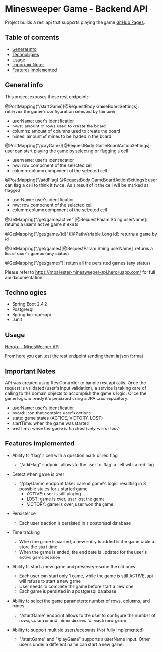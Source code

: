# Minesweeper Game - Backend API

Project builds a rest api that supports playing the game [GitHub Pages](https://github.com/matiasballester/minesweeper-api).
 

## Table of contents
* [General info](#general-info)
* [Technologies](#technologies)
* [Usage](#usage) 
* [Important Notes](#important-notes)
* [Features implemented](#features-implemented)


## General info 
This project exposes these rest endpoints:

@PostMapping("/startGame)[@RequestBody GameBoardSettings]: retrieves the game's configuration selected by the user
* userName: user's identification
* rows: amount of rows used to create the board
* columns: amount of columns used to create the board
* mines: amount of mines to be loaded in the board


@PostMapping("/playGame)[@RequestBody GameBoardActionSettings]: user can start playing the game by selecting or flagging a cell
* userName: user's identification
* row: row component of the selected cell
* column: column component of the selected cell

@PostMapping("/addFlag)[@RequestBody GameBoardActionSettings]: user can flag a cell to think it twice. As a result of it the cell will be marked as flagged
* userName: user's identification
* row: row component of the selected cell
* column: column component of the selected cell

@GetMapping("/get/game/active")[@RequestParam String userName]: returns a user's active game if exists
 
@GetMapping("/get/game/{id}")[@PathVariable Long id]: returns a game by id

@GetMapping("/get/games)[@RequestParam String userName]: returns a list of user's games (any status)

@GetMapping("/get/games"): return all the persisted games (any status)


Please refer to https://mballester-minesweeper-api.herokuapp.com/ for full api documentation


## Technologies
 * Spring Boot 2.4.2
 * Postgresql
 * Springdoc-openapi
 * Junit
 
## Usage
[Heroku - MinesWeeper API](https://mballester-minesweeper-api.herokuapp.com/)

From here you can test the rest endpoint sending them in json format

## Important Notes

API was created using RestController to handle rest api calls.
Once the request is validated (user's input validation), a service is taking care of calling to the domain objects 
to accomplish the game's logic. Once the game logic is ready it's persisted using a JPA crud repository:
 
- userName: user's identification
- board: json that contains user's actions
- state: game states (ACTICE, VICTORY, LOST)
- startTime: when the game was started
- endTime: when the game is finished (only win or loss)

## Features implemented

- Ability to 'flag' a cell with a question mark or red flag
  - "/addFlag" endpoint allows to the user to 'flag' a cell with a red flag
 
- Detect when game is over
  - "/playGame" endpoint takes care of game's logic, resulting in 3 possible states for a started game: 
    - ACTIVE: user is still playing
    - LOST: game is over, user lost the game
    - VICTORY: game is over, user won the game
    
- Persistence
    - Each user's action is persisted in a postgresql database
    
- Time tracking
    - When the game is started, a new entry is added in the game table to store the start time
    - When the game is ended, the end date is updated for the user's active game session
     
- Ability to start a new game and preserve/resume the old ones
    - Each user can start only 1 game, while the game is still ACTIVE, api will refuse to start a new game
    - User needs to complete the game before start a new one
    - Each game is persisted in a postgresql database 
    
- Ability to select the game parameters: number of rows, columns, and mines
    - "/startGame" endpoint allows to the user to configure the number of rows, columns and mines desired for each new game
    
- Ability to support multiple users/accounts (Not fully implemented)
    - "/startGame" and "/playGame" supports a userName input. Other user's under a different name can start a new game.
    



